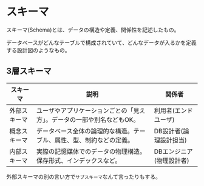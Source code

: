 # スキーマ

スキーマ(Schema)とは、データの構造や定義、関係性を記述したもの。

データベースがどんなテーブルで構成されていて、どんなデータが入るかを定義する設計図のようなもの。

## 3層スキーマ

| スキーマ     | 説明                                                                   | 関係者                   |
|--------------| -----------------------------------------------------------------------|--------------------------|
| 外部スキーマ | ユーザやアプリケーションごとの「見え方」。データの一部や別名などもOK。 | 利用者(エンドユーザ)     |
| 概念スキーマ | データベース全体の論理的な構造。テーブル、属性、型、制約などの定義。   | DB設計者(論理設計担当)   |
| 内部スキーマ | 実際の記憶媒体でのデータの物理構造。保存形式、インデックスなど。       | DBエンジニア(物理設計者) |

外部スキーマの別の言い方で`サブスキーマ`なんて言ったりもする。

